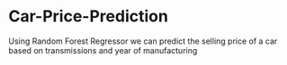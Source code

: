 # Car-Price-Prediction
Using Random Forest Regressor we can predict the selling price of a car based on transmissions and year of manufacturing
